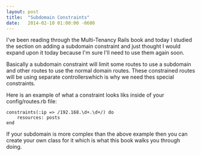 ```yaml
---
layout: post
title:  "Subdomain Constraints"
date:   2014-02-10 01:00:00 -0600
---
```


I've been reading through the Multi-Tenancy Rails book and today I studied the section on adding a subdomain constraint and just thought I would expand upon it today because I'm sure I'll need to use them again soon.

Basically a subdomain constraint will limit some routes to use a subdomain and other routes to use the normal domain routes. These constrained routes will be using separate controllerswhich is why we need thes special constraints.

Here is an example of what a constraint looks liks inside of your config/routes.rb file:

```
constraints(:ip => /192.168.\d+.\d+/) do
    resources: posts
end
```

If your subdomain is more complex than the above example then you can create your own class for it which is what this book walks you through doing.
